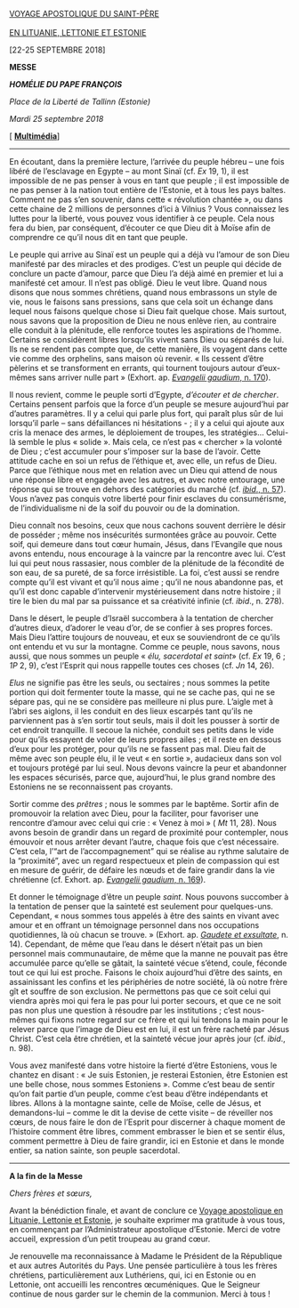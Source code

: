 [VOYAGE APOSTOLIQUE DU SAINT-PÈRE\
\
EN LITUANIE, LETTONIE ET ESTONIE](http://w2.vatican.va/content/francesco/fr/travels/2018/outside/documents/papa-francesco-paesi-baltici_2018.html)

[22-25 SEPTEMBRE 2018]

**MESSE**

***HOMÉLIE DU PAPE FRANÇOIS***

*Place de la Liberté de Tallinn (Estonie)*

*Mardi 25 septembre 2018*

[ **[Multimédia](http://w2.vatican.va/content/francesco/fr/events/event.dir.html/content/vaticanevents/fr/2018/9/25/messa-estonia-tallin.html)**]

* * *

En écoutant, dans la première lecture, l’arrivée du peuple hébreu – une fois libéré de l’esclavage en Egypte – au mont Sinaï (cf. *Ex* 19, 1), il est impossible de ne pas penser à vous en tant que peuple ; il est impossible de ne pas penser à la nation tout entière de l’Estonie, et à tous les pays baltes. Comment ne pas s’en souvenir, dans cette « révolution chantée », ou dans cette chaine de 2 millions de personnes d’ici à Vilnius ? Vous connaissez les luttes pour la liberté, vous pouvez vous identifier à ce peuple. Cela nous fera du bien, par conséquent, d’écouter ce que Dieu dit à Moïse afin de comprendre ce qu’il nous dit en tant que peuple.

Le peuple qui arrive au Sinaï est un peuple qui a déjà vu l’amour de son Dieu manifesté par des miracles et des prodiges. C’est un peuple qui décide de conclure un pacte d’amour, parce que Dieu l’a déjà aimé en premier et lui a manifesté cet amour. Il n’est pas obligé. Dieu le veut libre. Quand nous disons que nous sommes chrétiens, quand nous embrassons un style de vie, nous le faisons sans pressions, sans que cela soit un échange dans lequel nous faisons quelque chose si Dieu fait quelque chose. Mais surtout, nous savons que la proposition de Dieu ne nous enlève rien, au contraire elle conduit à la plénitude, elle renforce toutes les aspirations de l’homme. Certains se considèrent libres lorsqu’ils vivent sans Dieu ou séparés de lui. Ils ne se rendent pas compte que, de cette manière, ils voyagent dans cette vie comme des orphelins, sans maison où revenir. « Ils cessent d’être pèlerins et se transforment en errants, qui tournent toujours autour d’eux-mêmes sans arriver nulle part » (Exhort. ap. [*Evangelii gaudium*, n. 170](http://w2.vatican.va/content/francesco/fr/apost_exhortations/documents/papa-francesco_esortazione-ap_20131124_evangelii-gaudium.html#L’accompagnement_personnel_des_processus_de_croissance)).

Il nous revient, comme le peuple sorti d’Egypte, *d’écouter et de chercher*. Certains pensent parfois que la force d’un peuple se mesure aujourd’hui par d’autres paramètres. Il y a celui qui parle plus fort, qui paraît plus sûr de lui lorsqu’il parle – sans défaillances ni hésitations - ; il y a celui qui ajoute aux cris la menace des armes, le déploiement de troupes, les stratégies… Celui-là semble le plus « solide ». Mais cela, ce n’est pas « chercher » la volonté de Dieu ; c’est accumuler pour s’imposer sur la base de l’avoir. Cette attitude cache en soi un refus de l’éthique et, avec elle, un refus de Dieu. Parce que l’éthique nous met en relation avec un Dieu qui attend de nous une réponse libre et engagée avec les autres, et avec notre entourage, une réponse qui se trouve en dehors des catégories du marché (cf. [*ibid*., n. 57](http://w2.vatican.va/content/francesco/fr/apost_exhortations/documents/papa-francesco_esortazione-ap_20131124_evangelii-gaudium.html#Non_à_l’argent_qui_gouverne_au_lieu_de_servir)). Vous n’avez pas conquis votre liberté pour finir esclaves du consumérisme, de l’individualisme ni de la soif du pouvoir ou de la domination.

Dieu connaît nos besoins, ceux que nous cachons souvent derrière le désir de posséder ; même nos insécurités surmontées grâce au pouvoir. Cette soif, qui demeure dans tout cœur humain, Jésus, dans l’Evangile que nous avons entendu, nous encourage à la vaincre par la rencontre avec lui. C’est lui qui peut nous rassasier, nous combler de la plénitude de la fécondité de son eau, de sa pureté, de sa force irrésistible. La foi, c’est aussi se rendre compte qu’il est vivant et qu’il nous aime ; qu’il ne nous abandonne pas, et qu’il est donc capable d’intervenir mystérieusement dans notre histoire ; il tire le bien du mal par sa puissance et sa créativité infinie (cf. *ibid*., n. 278).

Dans le désert, le peuple d’Israël succombera à la tentation de chercher d’autres dieux, d’adorer le veau d’or, de se confier à ses propres forces. Mais Dieu l’attire toujours de nouveau, et eux se souviendront de ce qu’ils ont entendu et vu sur la montagne. Comme ce peuple, nous savons, nous aussi, que nous sommes un peuple « *élu, sacerdotal et saint*» (cf. *Ex* 19, 6 ; *1P* 2, 9), c’est l’Esprit qui nous rappelle toutes ces choses (cf. *Jn* 14, 26).

*Elus* ne signifie pas être les seuls, ou sectaires ; nous sommes la petite portion qui doit fermenter toute la masse, qui ne se cache pas, qui ne se sépare pas, qui ne se considère pas meilleure ni plus pure. L’aigle met à l’abri ses aiglons, il les conduit en des lieux escarpés tant qu’ils ne parviennent pas à s’en sortir tout seuls, mais il doit les pousser à sortir de cet endroit tranquille. Il secoue la nichée, conduit ses petits dans le vide pour qu’ils essayent de voler de leurs propres ailes ; et il reste en dessous d’eux pour les protéger, pour qu’ils ne se fassent pas mal. Dieu fait de même avec son peuple élu, il le veut « en sortie », audacieux dans son vol et toujours protégé par lui seul. Nous devons vaincre la peur et abandonner les espaces sécurisés, parce que, aujourd’hui, le plus grand nombre des Estoniens ne se reconnaissent pas croyants.

Sortir comme des *prêtres* ; nous le sommes par le baptême. Sortir afin de promouvoir la relation avec Dieu, pour la faciliter, pour favoriser une rencontre d’amour avec celui qui crie : « Venez à moi » ( *Mt* 11, 28). Nous avons besoin de grandir dans un regard de proximité pour contempler, nous émouvoir et nous arrêter devant l’autre, chaque fois que c’est nécessaire. C’est cela, l’“art de l’accompagnement” qui se réalise au rythme salutaire de la “proximité”, avec un regard respectueux et plein de compassion qui est en mesure de guérir, de défaire les nœuds et de faire grandir dans la vie chrétienne (cf. Exhort. ap. [*Evangelii gaudium*, n. 169](http://w2.vatican.va/content/francesco/fr/apost_exhortations/documents/papa-francesco_esortazione-ap_20131124_evangelii-gaudium.html#L’accompagnement_personnel_des_processus_de_croissance)).

Et donner le témoignage d’être un peuple *saint*. Nous pouvons succomber à la tentation de penser que la sainteté est seulement pour quelques-uns. Cependant, « nous sommes tous appelés à être des saints en vivant avec amour et en offrant un témoignage personnel dans nos occupations quotidiennes, là où chacun se trouve. » (Exhort. ap. *[Gaudete et exsultate](http://w2.vatican.va/content/francesco/fr/apost_exhortations/documents/papa-francesco_esortazione-ap_20180319_gaudete-et-exsultate.html)*, n. 14). Cependant, de même que l’eau dans le désert n’était pas un bien personnel mais communautaire, de même que la manne ne pouvait pas être accumulée parce qu’elle se gâtait, la sainteté vécue s’étend, coule, féconde tout ce qui lui est proche. Faisons le choix aujourd’hui d’être des saints, en assainissant les confins et les périphéries de notre société, là où notre frère gît et souffre de son exclusion. Ne permettons pas que ce soit celui qui viendra après moi qui fera le pas pour lui porter secours, et que ce ne soit pas non plus une question à résoudre par les institutions ; c’est nous-mêmes qui fixons notre regard sur ce frère et qui lui tendons la main pour le relever parce que l’image de Dieu est en lui, il est un frère racheté par Jésus Christ. C’est cela être chrétien, et la sainteté vécue jour après jour (cf. *ibid*., n. 98).

Vous avez manifesté dans votre histoire la fierté d’être Estoniens, vous le chantez en disant : « Je suis Estonien, je resterai Estonien, être Estonien est une belle chose, nous sommes Estoniens ». Comme c’est beau de sentir qu’on fait partie d’un peuple, comme c’est beau d’être indépendants et libres. Allons à la montagne sainte, celle de Moïse, celle de Jésus, et demandons-lui – comme le dit la devise de cette visite – de réveiller nos cœurs, de nous faire le don de l’Esprit pour discerner à chaque moment de l’histoire comment être libres, comment embrasser le bien et se sentir élus, comment permettre à Dieu de faire grandir, ici en Estonie et dans le monde entier, sa nation sainte, son peuple sacerdotal.

* * *

**A la fin de la Messe**

*Chers frères et sœurs,*

Avant la bénédiction finale, et avant de conclure ce [Voyage apostolique en Lituanie, Lettonie et Estonie](http://w2.vatican.va/content/francesco/fr/travels/2018/outside/documents/papa-francesco-paesi-baltici_2018.html), je souhaite exprimer ma gratitude à vous tous, en commençant par l’Administrateur apostolique d’Estonie. Merci de votre accueil, expression d’un petit troupeau au grand cœur.

Je renouvelle ma reconnaissance à Madame le Président de la République et aux autres Autorités du Pays. Une pensée particulière à tous les frères chrétiens, particulièrement aux Luthériens, qui, ici en Estonie ou en Lettonie, ont accueilli les rencontres œcuméniques. Que le Seigneur continue de nous garder sur le chemin de la communion. Merci à tous !